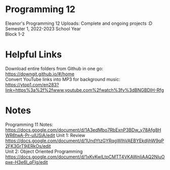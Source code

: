 # Programming 12
Eleanor's Programming 12 Uploads: Complete and ongoing projects :D <br />
Semester 1, 2022-2023 School Year <br/>
Block 1-2 <br />

# Helpful Links
Download entire folders from Github in one go: https://downgit.github.io/#/home <br />
Convert YouTube links into MP3 for background music: https://ytop1.com/en283?link=https%3a%2f%2fwww.youtube.com%2fwatch%3fv%3dBNGBDIH-Rfg

# Notes
Programming 11 Notes: https://docs.google.com/document/d/1A3edMbo7RbExnP3BDw_y78Afg8HWR6twA-Pr-uIUSiA/edit
Unit 1: Review https://docs.google.com/document/d/1UndYtzGYRqgWlhVAEBYEkdljhW9qP2FK3GrT9jERkOs/edit <br/>
Unit 2: Object Oriented Programming https://docs.google.com/document/d/1xKvKwlLtpCMTT4VKAWnIiAAQ2NIuOpxe-H3e6l_qFlg/edit
